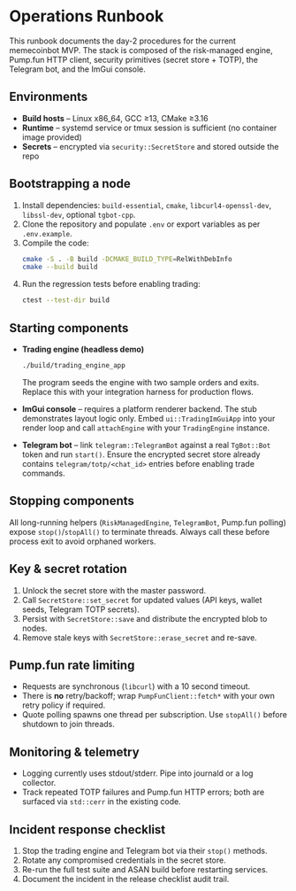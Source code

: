 # Operations Runbook

This runbook documents the day-2 procedures for the current memecoinbot MVP.
The stack is composed of the risk-managed engine, Pump.fun HTTP client, security
primitives (secret store + TOTP), the Telegram bot, and the ImGui console.

## Environments

* **Build hosts** – Linux x86_64, GCC ≥13, CMake ≥3.16
* **Runtime** – systemd service or tmux session is sufficient (no container
  image provided)
* **Secrets** – encrypted via `security::SecretStore` and stored outside the
  repo

## Bootstrapping a node

1. Install dependencies: `build-essential`, `cmake`, `libcurl4-openssl-dev`,
   `libssl-dev`, optional `tgbot-cpp`.
2. Clone the repository and populate `.env` or export variables as per
   `.env.example`.
3. Compile the code:
   ```bash
   cmake -S . -B build -DCMAKE_BUILD_TYPE=RelWithDebInfo
   cmake --build build
   ```
4. Run the regression tests before enabling trading:
   ```bash
   ctest --test-dir build
   ```

## Starting components

* **Trading engine (headless demo)**
  ```bash
  ./build/trading_engine_app
  ```
  The program seeds the engine with two sample orders and exits. Replace this
  with your integration harness for production flows.

* **ImGui console** – requires a platform renderer backend. The stub demonstrates
  layout logic only. Embed `ui::TradingImGuiApp` into your render loop and call
  `attachEngine` with your `TradingEngine` instance.

* **Telegram bot** – link `telegram::TelegramBot` against a real `TgBot::Bot`
  token and run `start()`. Ensure the encrypted secret store already contains
  `telegram/totp/<chat_id>` entries before enabling trade commands.

## Stopping components

All long-running helpers (`RiskManagedEngine`, `TelegramBot`, Pump.fun polling)
expose `stop()`/`stopAll()` to terminate threads. Always call these before
process exit to avoid orphaned workers.

## Key & secret rotation

1. Unlock the secret store with the master password.
2. Call `SecretStore::set_secret` for updated values (API keys, wallet seeds,
   Telegram TOTP secrets).
3. Persist with `SecretStore::save` and distribute the encrypted blob to nodes.
4. Remove stale keys with `SecretStore::erase_secret` and re-save.

## Pump.fun rate limiting

* Requests are synchronous (`libcurl`) with a 10 second timeout.
* There is **no** retry/backoff; wrap `PumpFunClient::fetch*` with your own
  retry policy if required.
* Quote polling spawns one thread per subscription. Use `stopAll()` before
  shutdown to join threads.

## Monitoring & telemetry

* Logging currently uses stdout/stderr. Pipe into journald or a log collector.
* Track repeated TOTP failures and Pump.fun HTTP errors; both are surfaced via
  `std::cerr` in the existing code.

## Incident response checklist

1. Stop the trading engine and Telegram bot via their `stop()` methods.
2. Rotate any compromised credentials in the secret store.
3. Re-run the full test suite and ASAN build before restarting services.
4. Document the incident in the release checklist audit trail.
